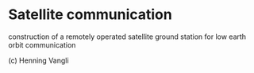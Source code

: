 Satellite communication
===========================

construction of a remotely operated
satellite ground station
for low earth orbit communication

(c) Henning Vangli

